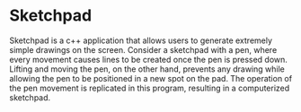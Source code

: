 # Sketchpad
Sketchpad is a c++ application that allows users to generate extremely simple drawings on the screen. Consider a sketchpad with a pen, where every movement causes lines to be created once the pen is pressed down. Lifting and moving the pen, on the other hand, prevents any drawing while allowing the pen to be positioned in a new spot on the pad. The operation of the pen movement is replicated in this program, resulting in a computerized sketchpad.
